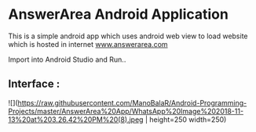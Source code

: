 # AnswerArea Android Application

This is a simple android app which uses android web view to load website which is hosted in internet www.answerarea.com

Import into Android Studio and Run..

## Interface :
![](https://raw.githubusercontent.com/ManoBalaR/Android-Programming-Projects/master/AnswerArea%20App/WhatsApp%20Image%202018-11-13%20at%203.26.42%20PM%20(8).jpeg | height=250 width=250)
